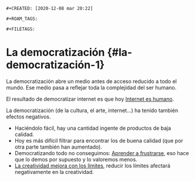 ```{=org}
#+CREATED: [2020-12-08 mar 20:22]
```
```{=org}
#+ROAM_TAGS: 
```
```{=org}
#+FILETAGS: 
```
# La democratización {#la-democratización-1}

La democratización abre un medio antes de acceso reducido a todo el
mundo. Ese medio pasa a reflejar toda la complejidad del ser humano.

El resultado de democratizar internet es que hoy [Internet es
humano](202011191837-internet_es_humano.org).

La democratización (de la cultura, el arte, internet...) ha tenido
también efectos negativos.

-   Haciéndolo fácil, hay una cantidad ingente de productos de baja
    calidad.
-   Hoy es más difícil filtrar para encontrar los de buena calidad (que
    por otra parte también han aumentado).
-   Democratizando todo no conseguimos: [Aprender a
    frustrarse](202011231941-aprender_a_frustrarse.org), eso hace que lo
    demos por supuesto y lo valoremos menos.
-   [La creatividad mejora con los
    límites](202011281022-la_creatividad_mejora_con_los_limites.org),
    reducir los límites afectará negativamente en la creatividad.
